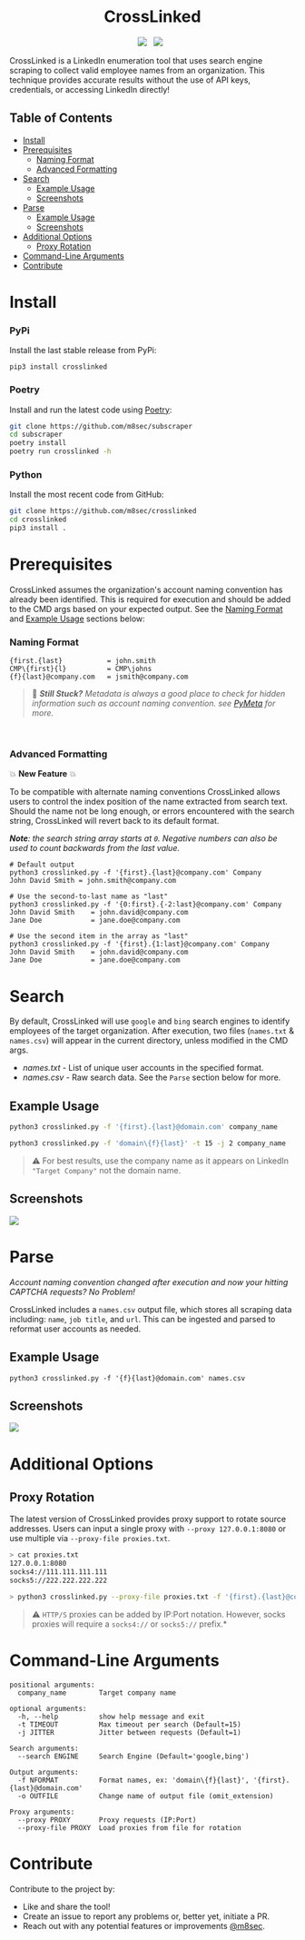 <div align="center">
    <h1>CrossLinked</h1>
</div>

<p align="center">
    <a href="https://www.twitter.com/m8sec"><img src="https://img.shields.io/badge/Twitter-@m8sec-blue?style=plastic&logo=twitter"/></a>&nbsp;&nbsp;
    <a href="/LICENSE"><img src="https://img.shields.io/badge/License-GPL%20v3.0-green.svg?style=plastic"/></a>&nbsp;&nbsp;
</p>


CrossLinked is a LinkedIn enumeration tool that uses search engine scraping to collect valid employee names from an 
organization. This technique provides accurate results without the use of API keys, credentials, or accessing 
LinkedIn directly!


## Table of Contents
- [Install](#install)
- [Prerequisites](#prerequisites)
    + [Naming Format](#naming-format)
    + [Advanced Formatting](#advanced-formatting)
- [Search](#search)
  * [Example Usage](#example-usage)
  * [Screenshots](#screenshots)
- [Parse](#parse)
  * [Example Usage](#example-usage-1)
  * [Screenshots](#screenshots-1)
- [Additional Options](#additional-options)
  * [Proxy Rotation](#proxy-rotation)
- [Command-Line Arguments](#command-line-arguments)
- [Contribute](#contribute)

# Install
### PyPi
Install the last stable release from PyPi:
```commandline
pip3 install crosslinked
```

### Poetry
Install and run the latest code using [Poetry](https://python-poetry.org/docs/#installing-with-the-official-installer):
```bash
git clone https://github.com/m8sec/subscraper
cd subscraper
poetry install
poetry run crosslinked -h
```

### Python
Install the most recent code from GitHub:
```bash
git clone https://github.com/m8sec/crosslinked
cd crosslinked
pip3 install .
```

# Prerequisites
CrossLinked assumes the organization's account naming convention has already been identified. This is required for execution and should be added to the CMD args based on your expected output. See the [Naming Format](#naming-format) and [Example Usage](#example-usage) sections below:

### Naming Format
```text
{first.{last}           = john.smith
CMP\{first}{l}          = CMP\johns
{f}{last}@company.com   = jsmith@company.com
```

> 🦖 ***Still Stuck?** Metadata is always a good place to check for hidden information such as account naming convention. see [PyMeta](https://github.com/m8sec/pymeta) for more.*
<br>


### Advanced Formatting
:boom: **New Feature** :boom:

To be compatible with alternate naming conventions CrossLinked allows users to control the index position of the name extracted from search text. Should the name not be long enough, or errors encountered with the search string, CrossLinked will revert back to its default format.

***Note**: the search string array starts at `0`. Negative numbers can also be used to count backwards from the last value.*

```
# Default output
python3 crosslinked.py -f '{first}.{last}@company.com' Company
John David Smith = john.smith@company.com

# Use the second-to-last name as "last"
python3 crosslinked.py -f '{0:first}.{-2:last}@company.com' Company
John David Smith    = john.david@company.com
Jane Doe            = jane.doe@company.com

# Use the second item in the array as "last"
python3 crosslinked.py -f '{first}.{1:last}@company.com' Company
John David Smith    = john.david@company.com
Jane Doe            = jane.doe@company.com
```


# Search
By default, CrossLinked will use `google` and `bing` search engines to identify employees of the target organization. After execution, two files (`names.txt` & `names.csv`) will appear in the current directory, unless modified in the CMD args.

* *names.txt* - List of unique user accounts in the specified format.
* *names.csv* - Raw search data. See the `Parse` section below for more.


## Example Usage
```bash
python3 crosslinked.py -f '{first}.{last}@domain.com' company_name
```


```bash
python3 crosslinked.py -f 'domain\{f}{last}' -t 15 -j 2 company_name
```
> ⚠️ For best results, use the company name as it appears on LinkedIn `"Target Company"` not the domain name.


## Screenshots
![](https://user-images.githubusercontent.com/13889819/190488899-0f4bea2d-6c31-422f-adce-b56f7be3d906.png)


# Parse
*Account naming convention changed after execution and now your hitting CAPTCHA requests? No Problem!*

CrossLinked includes a `names.csv` output file, which stores all scraping data including: `name`, `job title`, and `url`. This can be ingested and parsed to reformat user accounts as needed.


## Example Usage
```
python3 crosslinked.py -f '{f}{last}@domain.com' names.csv
```

## Screenshots
![](https://user-images.githubusercontent.com/13889819/190494309-c6da8cdc-4312-4e53-a0bb-1fffbc9698e4.png)


# Additional Options
## Proxy Rotation
The latest version of CrossLinked provides proxy support to rotate source addresses. Users can input a single proxy with `--proxy 127.0.0.1:8080` or use multiple via `--proxy-file proxies.txt`.


```bash
> cat proxies.txt
127.0.0.1:8080
socks4://111.111.111.111
socks5://222.222.222.222

> python3 crosslinked.py --proxy-file proxies.txt -f '{first}.{last}@company.com' -t 10 "Company"
```
> ⚠️ `HTTP/S` proxies can be added by IP:Port notation. However, socks proxies will require a `socks4://` or `socks5://` prefix.*


# Command-Line Arguments
```
positional arguments:
  company_name        Target company name

optional arguments:
  -h, --help          show help message and exit
  -t TIMEOUT          Max timeout per search (Default=15)
  -j JITTER           Jitter between requests (Default=1)

Search arguments:
  --search ENGINE     Search Engine (Default='google,bing')

Output arguments:
  -f NFORMAT          Format names, ex: 'domain\{f}{last}', '{first}.{last}@domain.com'
  -o OUTFILE          Change name of output file (omit_extension)

Proxy arguments:
  --proxy PROXY       Proxy requests (IP:Port)
  --proxy-file PROXY  Load proxies from file for rotation
```


# Contribute
Contribute to the project by:
* Like and share the tool!
* Create an issue to report any problems or, better yet, initiate a PR.
* Reach out with any potential features or improvements [@m8sec](https://twitter.com/m8sec).
